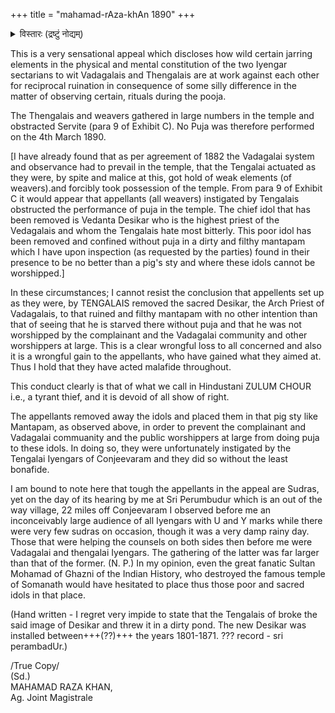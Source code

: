 +++
title = "mahamad-rAza-khAn 1890"
+++

<details><summary>विस्तारः (द्रष्टुं नोद्यम्)</summary>

(Old pamphlet, unverified, circulated on whatsapp.)

अण्ड्रुम् इण्ड्रुम् स्वामि तेसिगनिन् विरोदिगळ् तॆन्गलैयार्गळे.  

1. स्वामि दॆसिगळ् वाऴ्न्दरुळिन कालत्तिले अवरुडैय तिरुमाळिगै वासलिले सॆरुप्पुगळैक् कट्टि तॊङ्ग-विट्टवर्गळ् तॆन्गलैयार्गळे.
2. स्वामिदेशिकनिन् (तिरुवडिगळै) कालै वारिविट्टवर्गळुम् तॆन्गलैयार्गळे.
</details>


This is a very sensational appeal which discloses how wild certain jarring elements in the physical and mental constitution of the two Iyengar sectarians to wit Vadagalais and Thengalais are at work against each other for reciprocal ruination in consequence of some silly difference in the matter of observing certain, rituals during the pooja.

The Thengalais and weavers gathered in large numbers in the temple and obstracted Servite (para 9 of Exhibit C). No Puja was therefore performed on the 4th March 1890.

[I have already found that as per agreement of 1882 the Vadagalai system and observance had to prevail in the temple, that the Tengalai actuated as they were, by spite and malice at this, got hold of weak elements (of weavers).and forcibly took possession of the temple. From para 9 of Exhibit C it would appear that appellants (all weavers) instigated by Tengalais obstructed the performance of puja in the temple. The chief idol that has been removed is Vedanta Desikar who is the highest priest of the Vedagalais and whom the Tengalais hate most bitterly. This poor idol has been removed and confined without puja in a dirty and filthy mantapam which I have upon inspection (as requested by the parties) found in their presence to be no better than a pig's sty and where these idols cannot be worshipped.] 

In these circumstances; I cannot resist the conclusion that appellents set up as they were, by TENGALAIS removed the sacred Desikar, the Arch Priest of Vadagalais, to that ruined and filthy mantapam with no other intention than that of seeing that he is starved there without puja and that he was not worshipped by the complainant and the Vadagalai community and other worshippers at large. This is a clear wrongful loss to all concerned and also it is a wrongful gain to the appellants, who have gained what they aimed at. Thus I hold that they have acted malafide throughout.

This conduct clearly is that of what we call in Hindustani ZULUM CHOUR i.e., a tyrant thief, and it is devoid of all show of right.

The appellants removed away the idols and placed them in that pig sty like Mantapam, as observed above, in order to prevent the complainant and Vadagalai commuanity and the public worshippers at large from doing puja to these idols.
In doing so, they were unfortunately instigated by the Tengalai Iyengars of Conjeevaram and they did so without the least bonafide.

I am bound to note here that tough the appellants in the appeal are Sudras, yet on the day of its hearing by me at Sri Perumbudur which is an out of the way village, 22 miles off Conjeevaram I observed before me an inconceivably large audience of all Iyengars with U and Y marks while there were very few sudras on occasion, though it was a very damp rainy day. Those that were helping the counsels on both sides then before me were Vadagalai and thengalai Iyengars. The gathering of the latter was far larger than that of the former. (N. P.) In my opinion, even the great fanatic Sultan Mohamad of Ghazni of the Indian History, who destroyed the famous temple of Somanath would have hesitated to place thus those poor and sacred idols in that place. 

(Hand written - I regret very impide to state that the Tengalais of broke the said image of Desikar and threw it in a dirty pond. The new Desikar was installed between+++(??)+++ the years 1801-1871. ??? record - sri perambadUr.)  


/True Copy/  
(Sd.)  
MAHAMAD RAZA KHAN,  
Ag. Joint Magistrale
